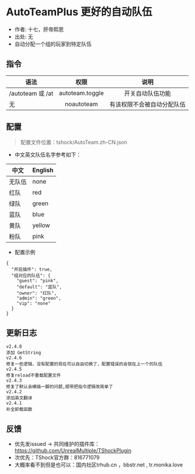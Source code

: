 # AutoTeamPlus 更好的自动队伍

- 作者: 十七，肝帝熙恩
- 出处: 无
- 自动分配一个组的玩家到特定队伍


## 指令

| 语法              |       权限        |      说明       |
|-----------------|:---------------:|:-------------:|
| /autoteam 或 /at | autoteam.toggle |   开关自动队伍功能    |
| 无               |   noautoteam    | 有该权限不会被自动分配队伍 |

## 配置
> 配置文件位置：tshock/AutoTeam.zh-CN.json
- 中文英文队伍名字参考如下：

| 中文  | English |
|-----|---------|
| 无队伍 | none    |
| 红队  | red     |
| 绿队  | green   |
| 蓝队  | blue    |
| 黄队  | yellow  |
| 粉队  | pink    |

- 配置示例
```json5
{
  "开启插件": true, 
  "组对应的队伍": {
    "guest": "pink",
    "default": "蓝队",
    "owner": "红队",
    "admin": "green",
    "vip": "none"
  }
}
```

## 更新日志
```
v2.4.8
添加 GetString
v2.4.6
修复一些逻辑，没有配置的现在可以自由切换了，配置错误的会锁在上一个的队伍
v2.4.5
修复reload不重载配置文件
v2.4.3
修复了默认会横插一脚的问题,顺带把指令逻辑改简单了
v2.4.2
添加英文翻译
v2.4.1
补全卸载函数
```


## 反馈
- 优先发issued -> 共同维护的插件库：https://github.com/UnrealMultiple/TShockPlugin
- 次优先：TShock官方群：816771079
- 大概率看不到但是也可以：国内社区trhub.cn ，bbstr.net , tr.monika.love
